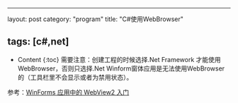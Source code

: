﻿---

layout:		post
category:	"program"
title:		"C#使用WebBrowser"

tags:		[c#,net]
---
- Content
{:toc}
需要注意：创建工程的时候选择.Net Framework 才能使用WebBrowser，否则只选择.Net Winform窗体应用是无法使用WebBrowser的（工具栏里不会显示或者为禁用状态）。



参考：[WinForms 应用中的 WebView2 入门](https://docs.microsoft.com/zh-cn/microsoft-edge/webview2/get-started/winforms)



